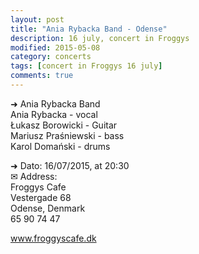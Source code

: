 ```yaml
---
layout: post
title: "Ania Rybacka Band - Odense"
description: 16 july, concert in Froggys
modified: 2015-05-08
category: concerts
tags: [concert in Froggys 16 july]
comments: true
---
```


➜ Ania Rybacka Band<br>
Ania Rybacka - vocal<br>
Łukasz Borowicki - Guitar<br>
Mariusz Praśniewski - bass<br>
Karol Domański - drums<br>

➜ Dato: 16/07/2015, at 20:30<br>
✉ Address:<br>
Froggys Cafe<br>
Vestergade 68<br>
Odense, Denmark<br>
65 90 74 47<br>

<a href="http://froggyscafe.dk">www.froggyscafe.dk</a>